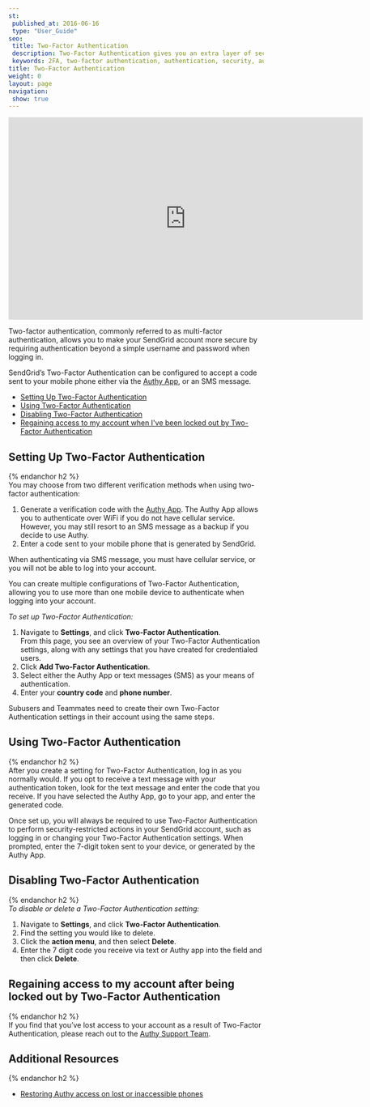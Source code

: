```yaml
---
st:
 published_at: 2016-06-16
 type: "User_Guide"
seo:
 title: Two-Factor Authentication
 description: Two-Factor Authentication gives you an extra layer of security to protect your SendGrid account.
 keywords: 2FA, two-factor authentication, authentication, security, authy
title: Two-Factor Authentication
weight: 0
layout: page
navigation:
 show: true
---
```


<iframe src="https://player.vimeo.com/video/248169751" width="700" height="400" frameborder="0" webkitallowfullscreen mozallowfullscreen allowfullscreen></iframe>

Two-factor authentication, commonly referred to as multi-factor authentication, allows you to make your SendGrid account more secure by requiring authentication beyond a simple username and password when logging in.

SendGrid’s Two-Factor Authentication can be configured to accept a code sent to your mobile phone either via the [Authy App](https://www.authy.com/app/mobile/), or an SMS message.

* [Setting Up Two-Factor Authentication](#-Setting-Up-Two-Factor-Authentication)
* [Using Two-Factor Authentication](#-Using-Two-Factor-Authentication)
* [Disabling Two-Factor Authentication](#-Disabling-Two-Factor-Authentication)
* [Regaining access to my account when I've been locked out by Two-Factor Authentication](#-Regaining-access-to-my-account-when-I--ve-been-locked-out-by-Two-Factor-Authentication)

## 	Setting Up Two-Factor Authentication
{% endanchor h2 %}	
You may choose from two different verification methods when using two-factor authentication:

1. Generate a verification code with the [Authy App](https://www.authy.com/app/mobile/).
   The Authy App allows you to authenticate over WiFi if you do not have cellular service. However, you may still resort to an SMS message as a backup if you decide to use Authy.
1. Enter a code sent to your mobile phone that is generated by SendGrid.

<call-out type="warning">

When authenticating via SMS message, you must have cellular service, or you will not be able to log into your account.

</call-out>

<call-out>

You can create multiple configurations of Two-Factor Authentication, allowing you to use more than one mobile device to authenticate when logging into your account.

</call-out>

*To set up Two-Factor Authentication:*

1. Navigate to **Settings**, and click **Two-Factor Authentication**.
 <br>From this page, you see an overview of your Two-Factor Authentication settings, along with any settings that you have created for credentialed users.
1. Click **Add Two-Factor Authentication**.
1. Select either the Authy App or text messages (SMS) as your means of authentication.
1. Enter your **country code** and **phone number**.

<call-out>

Subusers and Teammates need to create their own Two-Factor Authentication settings in their account using the same steps.

</call-out>

## 	Using Two-Factor Authentication
{% endanchor h2 %}	
After you create a setting for Two-Factor Authentication, log in as you normally would. If you opt to receive a text message with your authentication token, look for the text message and enter the code that you receive. If you have selected the Authy App, go to your app, and enter the generated code.

Once set up, you will always be required to use Two-Factor Authentication to perform security-restricted actions in your SendGrid account, such as logging in or changing your Two-Factor Authentication settings. When prompted, enter the 7-digit token sent to your device, or generated by the Authy App.

## 	Disabling Two-Factor Authentication
{% endanchor h2 %}	
*To disable or delete a Two-Factor Authentication setting:*

1. Navigate to **Settings**, and click **Two-Factor Authentication**.
1. Find the setting you would like to delete.
1. Click the **action menu**, and then select **Delete**.
1. Enter the 7 digit code you receive via text or Authy app into the field and then click **Delete**.

## 	Regaining access to my account after being locked out by Two-Factor Authentication
{% endanchor h2 %}	
If you find that you’ve lost access to your account as a result of Two-Factor Authentication, please reach out to the [Authy Support Team](https://support.authy.com/hc/en-us).

## 	Additional Resources
{% endanchor h2 %}	
* [Restoring Authy access on lost or inaccessible phones](https://support.authy.com/hc/en-us/articles/115012672088-Restoring-Authy-access-on-lost-or-inaccessible-phones)
